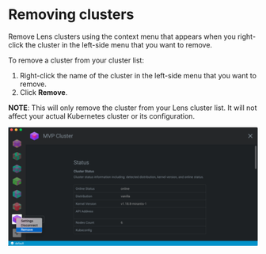 # Removing clusters

Remove Lens clusters using the context menu that appears when you right-click the cluster in the left-side menu that you want to remove. 

To remove a cluster from your cluster list:

1. Right-click the name of the cluster in the left-side menu that you want to remove. 
2. Click **Remove**.

**NOTE**: This will only remove the cluster from your Lens cluster list. It will not affect your actual Kubernetes cluster or its configuration.

![Remove Cluster](images/remove-cluster.png)